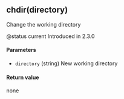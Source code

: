 <!-- This file was generated by the script. Do not edit it, any changes will be lost! -->

## chdir(directory)



 Change the working directory

@status current Introduced in 2.3.0



#### Parameters

* `directory` (string) New working directory



#### Return value

none

